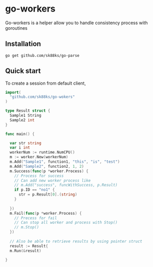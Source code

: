 go-workers
====

Go-workers is a helper allow you to handle consistency process with goroutines

Installation
----

```
go get github.com/sk88ks/go-parse
```

Quick start
----

To create a session from default client,

```go
import(
  "github.com/sk88ks/go-wokers"
)

type Result struct {
  Sample1 String
  Sample2 int
}

func main() {

  var str string
  var i int
  workerNum := runtime.NumCPU()
  m := worker.New(workerNum)
  m.Add("Sample1", function1, "this", "is", "test")
  m.Add("Sample2", function2, 1, 2)
  m.Success(func(p *worker.Process) {
    // Process for success
    // Can add new worker process like
    // m.Add("success", funcWithSuccess, p.Result)
    if p.ID == "no1" {
      str = p.Result[0].(string)
    }
    
  })
  m.Fail(func(p *worker.Process) {
    // Precess for fail
    // Can stop all worker and process with Stop()
    // m.Stop()
  })
  
  // Also be able to retrieve results by using pointer struct
  result := Result{
  m.Run(&result)

}
```
